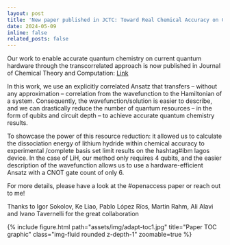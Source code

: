 ```yaml
---
layout: post
title: 'New paper published in JCTC: Toward Real Chemical Accuracy on Current Quantum Hardware Through the Transcorrelated Method'
date: 2024-05-09
inline: false
related_posts: false
---
```


Our work to enable accurate quantum chemistry on current quantum hardware through the transcorrelated approach is now published in Journal of Chemical Theory and Computation: <a href='https://pubs.acs.org/doi/full/10.1021/acs.jctc.4c00070'>Link</a>

In this work, we use an explicitly correlated Ansatz that transfers – without any approximation – correlation from the wavefunction to the Hamiltonian of a system. Consequently, the wavefunction/solution is easier to describe, and we can drastically reduce the number of quantum resources – in the form of qubits and circuit depth – to achieve accurate quantum chemistry results. 

To showcase the power of this resource reduction: it allowed us to calculate the dissociation energy of lithium hydride within chemical accuracy to experimental /complete basis set limit results on the hashtag#ibm lagos device. In the case of LiH, our method only requires 4 qubits, and the easier description of the wavefunction allows us to use a hardware-efficient Ansatz with a CNOT gate count of only 6. 

For more details, please have a look at the #openaccess paper or reach out to me! 

Thanks to Igor Sokolov, Ke Liao, Pablo López Ríos, Martin Rahm, Ali Alavi and Ivano Tavernelli for the great collaboration

{% include figure.html path="assets/img/adapt-toc1.jpg" title="Paper TOC graphic" class="img-fluid rounded z-depth-1" zoomable=true %} 


